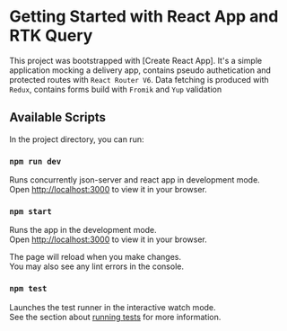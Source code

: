 # Getting Started with React App and RTK Query

This project was bootstrapped with [Create React App]. It's a simple application mocking a delivery app, contains pseudo authetication and protected routes with `React Router V6`. Data fetching is produced with `Redux`, contains forms build with `Fromik` and `Yup` validation 

## Available Scripts

In the project directory, you can run:

### `npm run dev`

Runs concurrently json-server and react app in development mode. \
Open [http://localhost:3000](http://localhost:3000) to view it in your browser.

### `npm start`

Runs the app in the development mode.\
Open [http://localhost:3000](http://localhost:3000) to view it in your browser.

The page will reload when you make changes.\
You may also see any lint errors in the console.

### `npm test`

Launches the test runner in the interactive watch mode.\
See the section about [running tests](https://facebook.github.io/create-react-app/docs/running-tests) for more information.
